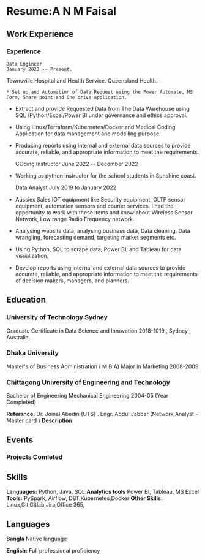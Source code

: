 # Resume:A N M Faisal

## Work Experience

### Experience
	Data Engineer
	January 2023 -- Present.
  Townsville Hospital and Health Service.
  Queensland Health. 

	* Set up and Automation of Data Request using the Power Automate, MS Form, Share point and One drive application. 
  * Extract and provide Requested Data from The Data Warehouse using SQL /Python/Excel/Power BI under governance and ethics approval.
  * Using Linux/Terraform/Kubernetes/Docker and Medical Coding Application for data management and modelling purpose.
  * Producing reports using internal and external data sources to provide accurate, reliable, and appropriate information to meet the requirements. 

	COding Instructor
	June 2022 -- December 2022
* Working as python instructor for the school students in Sunshine coast.
  
  Data Analyst 
  July 2019 to January 2022
* Aussiex Sales IOT equipment like Security equipment, OLTP sensor equipment, 
automation sensors and courier services. I had the opportunity to work with these items 
and know about Wireless Sensor Network, Low range Radio Frequency network.
* Analysing website data, analysing business data, Data cleaning, Data wrangling, forecasting 
demand, targeting market segments etc. 
* Using Python, SQL to scrape data, Power BI, and Tableau for data visualization. 
* Develop reports using internal and external data sources to provide accurate, reliable, and 
appropriate information to meet the requirements of decision makers, managers, and planners.

## Education

### University of Technology Sydney 
  Graduate Certificate in Data Science and Innovation
  2018-1019 , Sydney , Australia.


### Dhaka University
Master's of Business Administration ( M.B.A)
Major in Marketing
2008-2009

### Chittagong University of Engineering and Technology
Bachelor of Engineering
Mechanical Engineering
2004-05 (Year Completed)

**Referance:** Dr. Joinal Abedin (UTS) . Engr. Abdul Jabbar (Network Analyst - Master card ) 
**Description:** 

## Events

### Projects Comleted

####
####
## Skills

**Languages:** Python, Java, SQL 
**Analytics tools** Power BI, Tableau, MS Excel
**Tools:** PySpark, Airflow, DBT,Kubernetes,Docker
**Other Skills:** Linux,Git,Gitlab,Jira,Office 365, 

## Languages

**Bangla** Native language

**English:** Full professional proficiency

